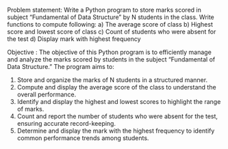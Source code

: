 Problem statement:
Write a Python program to store marks scored in subject “Fundamental of Data
Structure” by N students in the class. Write functions to compute following:
a) The average score of class
b) Highest score and lowest score of class
c) Count of students who were absent for the test
d) Display mark with highest frequency

Objective :
The objective of this Python program is to efficiently manage and analyze the marks scored by students in the subject “Fundamental of Data Structure.” The program aims to:
1.	Store and organize the marks of N students in a structured manner.
2.	Compute and display the average score of the class to understand the overall performance.
3.	Identify and display the highest and lowest scores to highlight the range of marks.
4.	Count and report the number of students who were absent for the test, ensuring accurate record-keeping.
5.	Determine and display the mark with the highest frequency to identify common performance trends among students.
